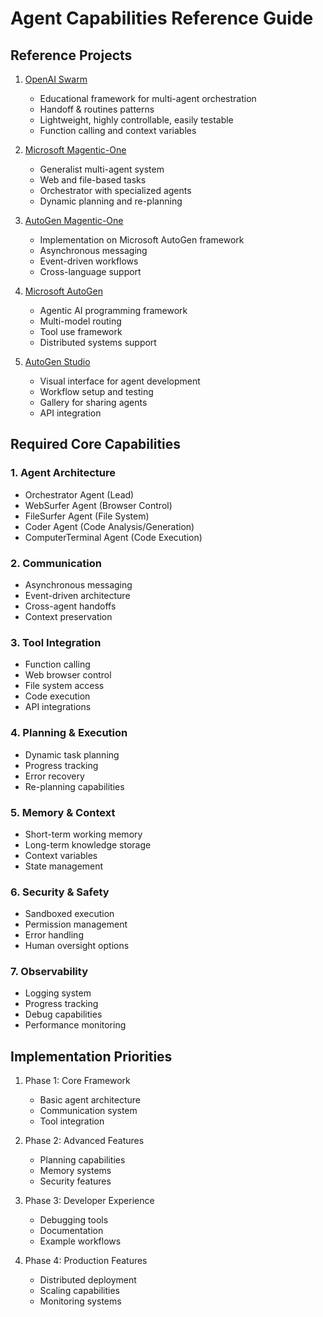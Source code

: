 # Agent Capabilities Reference Guide

## Reference Projects

1. [OpenAI Swarm](https://github.com/openai/swarm)
   - Educational framework for multi-agent orchestration
   - Handoff & routines patterns
   - Lightweight, highly controllable, easily testable
   - Function calling and context variables

2. [Microsoft Magentic-One](https://www.microsoft.com/en-us/research/articles/magentic-one-a-generalist-multi-agent-system-for-solving-complex-tasks/)
   - Generalist multi-agent system
   - Web and file-based tasks
   - Orchestrator with specialized agents
   - Dynamic planning and re-planning

3. [AutoGen Magentic-One](https://github.com/microsoft/autogen/tree/main/python/packages/autogen-magentic-one)
   - Implementation on Microsoft AutoGen framework
   - Asynchronous messaging
   - Event-driven workflows
   - Cross-language support

4. [Microsoft AutoGen](https://github.com/microsoft/autogen/tree/main)
   - Agentic AI programming framework
   - Multi-model routing
   - Tool use framework
   - Distributed systems support

5. [AutoGen Studio](https://autogen-studio.com/)
   - Visual interface for agent development
   - Workflow setup and testing
   - Gallery for sharing agents
   - API integration

## Required Core Capabilities

### 1. Agent Architecture
- Orchestrator Agent (Lead)
- WebSurfer Agent (Browser Control)
- FileSurfer Agent (File System)
- Coder Agent (Code Analysis/Generation)
- ComputerTerminal Agent (Code Execution)

### 2. Communication
- Asynchronous messaging
- Event-driven architecture
- Cross-agent handoffs
- Context preservation

### 3. Tool Integration
- Function calling
- Web browser control
- File system access
- Code execution
- API integrations

### 4. Planning & Execution
- Dynamic task planning
- Progress tracking
- Error recovery
- Re-planning capabilities

### 5. Memory & Context
- Short-term working memory
- Long-term knowledge storage
- Context variables
- State management

### 6. Security & Safety
- Sandboxed execution
- Permission management
- Error handling
- Human oversight options

### 7. Observability
- Logging system
- Progress tracking
- Debug capabilities
- Performance monitoring

## Implementation Priorities

1. Phase 1: Core Framework
   - Basic agent architecture
   - Communication system
   - Tool integration

2. Phase 2: Advanced Features
   - Planning capabilities
   - Memory systems
   - Security features

3. Phase 3: Developer Experience
   - Debugging tools
   - Documentation
   - Example workflows

4. Phase 4: Production Features
   - Distributed deployment
   - Scaling capabilities
   - Monitoring systems 
